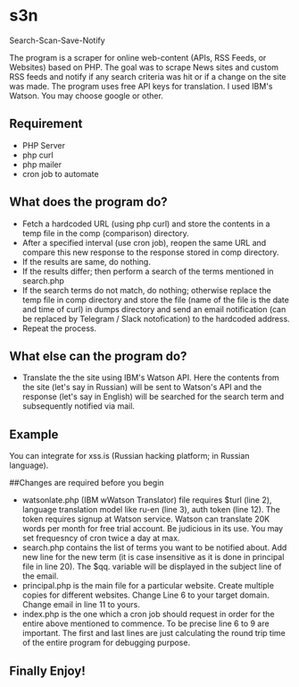 # s3n
Search-Scan-Save-Notify

The program is a scraper for online web-content (APIs, RSS Feeds, or Websites) based on PHP.
The goal was to scrape News sites and custom RSS feeds and notify if any search criteria was hit or if a change on the site was made.
The program uses free API keys for translation. I used IBM's Watson. You may choose google or other.

## Requirement
* PHP Server
* php curl
* php mailer
* cron job to automate

## What does the program do?
* Fetch a hardcoded URL (using php curl) and store the contents in a temp file in the comp (comparison) directory.
* After a specified interval (use cron job), reopen the same URL and compare this new response to the response stored in comp directory.
* If the results are same, do nothing.
* If the results differ; then perform a search of the terms mentioned in search.php
* If the search terms do not match, do nothing; otherwise replace the temp file in comp directory and store the file (name of the file is the date and time of curl) in dumps directory and send an email notification (can be replaced by Telegram / Slack notofication) to the hardcoded address.
* Repeat the process.

## What else can the program do?
* Translate the the site using IBM's Watson API.
Here the contents from the site (let's say in Russian) will be sent to Watson's API and the response (let's say in English) will be searched for the search term and subsequently notified via mail.

## Example
You can integrate for xss.is (Russian hacking platform; in Russian language).

##Changes are required before you begin
* watsonlate.php (IBM wWatson Translator) file requires $turl (line 2), language translation model like ru-en (line 3), auth token (line 12). The token requires signup at Watson service. Watson can translate 20K words per month for free trial account. Be judicious in its use. You may set frequesncy of cron twice a day at max. 
* search.php contains the list of terms you want to be notified about. Add new line for the new term (it is case insensitive as it is done in principal file in line 20). The $qq. variable will be displayed in the subject line of the email.
* principal.php is the main file for a particular website. Create multiple copies for different websites. Change Line 6 to your target domain. Change email in line 11 to yours.
* index.php is the one which a cron job should request in order for the entire above mentioned to commence. To be precise line 6 to 9 are important. The first and last lines are just calculating the round trip time of the entire program for debugging purpose.

## Finally Enjoy!
